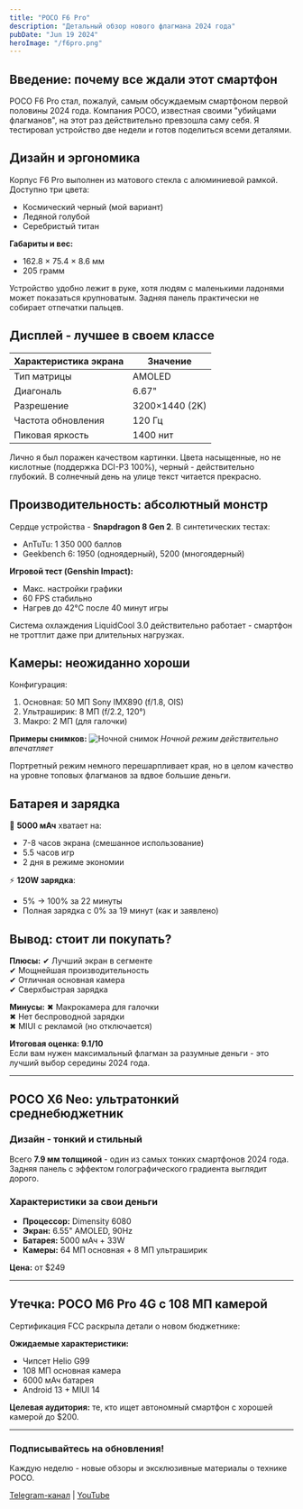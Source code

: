 ```yaml
---
title: "POCO F6 Pro"
description: "Детальный обзор нового флагмана 2024 года"
pubDate: "Jun 19 2024"
heroImage: "/f6pro.png"
---
```


## Введение: почему все ждали этот смартфон

POCO F6 Pro стал, пожалуй, самым обсуждаемым смартфоном первой половины 2024 года. Компания POCO, известная своими "убийцами флагманов", на этот раз действительно превзошла саму себя. Я тестировал устройство две недели и готов поделиться всеми деталями.

## Дизайн и эргономика

Корпус F6 Pro выполнен из матового стекла с алюминиевой рамкой. Доступно три цвета:
- Космический черный (мой вариант)
- Ледяной голубой
- Серебристый титан

**Габариты и вес:**
- 162.8 × 75.4 × 8.6 мм
- 205 грамм

Устройство удобно лежит в руке, хотя людям с маленькими ладонями может показаться крупноватым. Задняя панель практически не собирает отпечатки пальцев.

## Дисплей - лучшее в своем классе

| Характеристика экрана | Значение |
|----------------------|----------|
| Тип матрицы | AMOLED |
| Диагональ | 6.67" |
| Разрешение | 3200×1440 (2K) |
| Частота обновления | 120 Гц |
| Пиковая яркость | 1400 нит |

Лично я был поражен качеством картинки. Цвета насыщенные, но не кислотные (поддержка DCI-P3 100%), черный - действительно глубокий. В солнечный день на улице текст читается прекрасно.

## Производительность: абсолютный монстр

Сердце устройства - **Snapdragon 8 Gen 2**. В синтетических тестах:
- AnTuTu: 1 350 000 баллов
- Geekbench 6: 1950 (одноядерный), 5200 (многоядерный)

**Игровой тест (Genshin Impact):**
- Макс. настройки графики
- 60 FPS стабильно
- Нагрев до 42°C после 40 минут игры

Система охлаждения LiquidCool 3.0 действительно работает - смартфон не троттлит даже при длительных нагрузках.

## Камеры: неожиданно хороши

Конфигурация:
1. Основная: 50 МП Sony IMX890 (f/1.8, OIS)
2. Ультраширик: 8 МП (f/2.2, 120°)
3. Макро: 2 МП (для галочки)

**Примеры снимков:**
![Ночной снимок](/images/poco-night-sample.jpg)
*Ночной режим действительно впечатляет*

Портретный режим немного перешарпливает края, но в целом качество на уровне топовых флагманов за вдвое большие деньги.

## Батарея и зарядка

🔋 **5000 мАч** хватает на:
- 7-8 часов экрана (смешанное использование)
- 5.5 часов игр
- 2 дня в режиме экономии

⚡ **120W зарядка**:
- 5% → 100% за 22 минуты
- Полная зарядка с 0% за 19 минут (как и заявлено)

## Вывод: стоит ли покупать?

**Плюсы:**
✔ Лучший экран в сегменте  
✔ Мощнейшая производительность  
✔ Отличная основная камера  
✔ Сверхбыстрая зарядка  

**Минусы:**
✖ Макрокамера для галочки  
✖ Нет беспроводной зарядки  
✖ MIUI с рекламой (но отключается)

**Итоговая оценка: 9.1/10**  
Если вам нужен максимальный флагман за разумные деньги - это лучший выбор середины 2024 года.

---

## POCO X6 Neo: ультратонкий среднебюджетник

### Дизайн - тонкий и стильный

Всего **7.9 мм толщиной** - один из самых тонких смартфонов 2024 года. Задняя панель с эффектом голографического градиента выглядит дорого.

### Характеристики за свои деньги

- **Процессор:** Dimensity 6080
- **Экран:** 6.55" AMOLED, 90Hz
- **Батарея:** 5000 мАч + 33W
- **Камеры:** 64 МП основная + 8 МП ультраширик

**Цена:** от $249

---

## Утечка: POCO M6 Pro 4G с 108 МП камерой

Сертификация FCC раскрыла детали о новом бюджетнике:

**Ожидаемые характеристики:**
- Чипсет Helio G99
- 108 МП основная камера
- 6000 мАч батарея
- Android 13 + MIUI 14

**Целевая аудитория:** те, кто ищет автономный смартфон с хорошей камерой до $200.

---

### Подписывайтесь на обновления!
Каждую неделю - новые обзоры и эксклюзивные материалы о технике POCO.

[Telegram-канал](https://t.me/poconews) | [YouTube](https://youtube.com/pocoreviews)